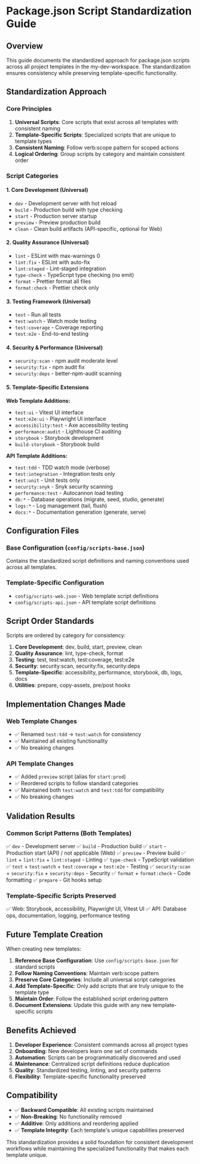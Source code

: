 # Package.json Script Standardization Guide

## Overview

This guide documents the standardized approach for package.json scripts across all project templates in the my-dev-workspace. The standardization ensures consistency while preserving template-specific functionality.

## Standardization Approach

### Core Principles
1. **Universal Scripts**: Core scripts that exist across all templates with consistent naming
2. **Template-Specific Scripts**: Specialized scripts that are unique to template types
3. **Consistent Naming**: Follow verb:scope pattern for scoped actions
4. **Logical Ordering**: Group scripts by category and maintain consistent order

### Script Categories

#### 1. Core Development (Universal)
- `dev` - Development server with hot reload
- `build` - Production build with type checking  
- `start` - Production server startup
- `preview` - Preview production build
- `clean` - Clean build artifacts (API-specific, optional for Web)

#### 2. Quality Assurance (Universal)
- `lint` - ESLint with max-warnings 0
- `lint:fix` - ESLint with auto-fix
- `lint:staged` - Lint-staged integration
- `type-check` - TypeScript type checking (no emit)
- `format` - Prettier format all files
- `format:check` - Prettier check only

#### 3. Testing Framework (Universal)
- `test` - Run all tests
- `test:watch` - Watch mode testing
- `test:coverage` - Coverage reporting
- `test:e2e` - End-to-end testing

#### 4. Security & Performance (Universal)
- `security:scan` - npm audit moderate level
- `security:fix` - npm audit fix
- `security:deps` - better-npm-audit scanning

#### 5. Template-Specific Extensions

**Web Template Additions:**
- `test:ui` - Vitest UI interface
- `test:e2e:ui` - Playwright UI interface
- `accessibility:test` - Axe accessibility testing
- `performance:audit` - Lighthouse CI auditing
- `storybook` - Storybook development
- `build-storybook` - Storybook build

**API Template Additions:**
- `test:tdd` - TDD watch mode (verbose)
- `test:integration` - Integration tests only
- `test:unit` - Unit tests only
- `security:snyk` - Snyk security scanning
- `performance:test` - Autocannon load testing
- `db:*` - Database operations (migrate, seed, studio, generate)
- `logs:*` - Log management (tail, flush)
- `docs:*` - Documentation generation (generate, serve)

## Configuration Files

### Base Configuration (`config/scripts-base.json`)
Contains the standardized script definitions and naming conventions used across all templates.

### Template-Specific Configuration
- `config/scripts-web.json` - Web template script definitions
- `config/scripts-api.json` - API template script definitions

## Script Order Standards

Scripts are ordered by category for consistency:

1. **Core Development**: dev, build, start, preview, clean
2. **Quality Assurance**: lint, type-check, format  
3. **Testing**: test, test:watch, test:coverage, test:e2e
4. **Security**: security:scan, security:fix, security:deps
5. **Template-Specific**: accessibility, performance, storybook, db, logs, docs
6. **Utilities**: prepare, copy-assets, pre/post hooks

## Implementation Changes Made

### Web Template Changes
- ✅ Renamed `test:tdd` → `test:watch` for consistency
- ✅ Maintained all existing functionality
- ✅ No breaking changes

### API Template Changes  
- ✅ Added `preview` script (alias for `start:prod`)
- ✅ Reordered scripts to follow standard categories
- ✅ Maintained both `test:watch` and `test:tdd` for compatibility
- ✅ No breaking changes

## Validation Results

### Common Script Patterns (Both Templates)
✅ `dev` - Development server
✅ `build` - Production build
✅ `start` - Production start (API) / not applicable (Web)
✅ `preview` - Preview build
✅ `lint` + `lint:fix` + `lint:staged` - Linting
✅ `type-check` - TypeScript validation
✅ `test` + `test:watch` + `test:coverage` + `test:e2e` - Testing
✅ `security:scan` + `security:fix` + `security:deps` - Security
✅ `format` + `format:check` - Code formatting
✅ `prepare` - Git hooks setup

### Template-Specific Scripts Preserved
✅ Web: Storybook, accessibility, Playwright UI, Vitest UI
✅ API: Database ops, documentation, logging, performance testing

## Future Template Creation

When creating new templates:

1. **Reference Base Configuration**: Use `config/scripts-base.json` for standard scripts
2. **Follow Naming Conventions**: Maintain verb:scope pattern
3. **Preserve Core Categories**: Include all universal script categories
4. **Add Template-Specific**: Only add scripts that are truly unique to the template type
5. **Maintain Order**: Follow the established script ordering pattern
6. **Document Extensions**: Update this guide with any new template-specific scripts

## Benefits Achieved

1. **Developer Experience**: Consistent commands across all project types
2. **Onboarding**: New developers learn one set of commands
3. **Automation**: Scripts can be programmatically discovered and used
4. **Maintenance**: Centralized script definitions reduce duplication
5. **Quality**: Standardized testing, linting, and security patterns
6. **Flexibility**: Template-specific functionality preserved

## Compatibility

- ✅ **Backward Compatible**: All existing scripts maintained
- ✅ **Non-Breaking**: No functionality removed
- ✅ **Additive**: Only additions and reordering applied
- ✅ **Template Integrity**: Each template's unique capabilities preserved

This standardization provides a solid foundation for consistent development workflows while maintaining the specialized functionality that makes each template unique.